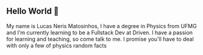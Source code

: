 ## Hello World 👋

My name is Lucas Neris Matosinhos, I have a degree in Physics from UFMG and I'm currently learning to be a Fullstack Dev at Driven. I have a passion for learning and teaching, so come talk to me. I promise you'll have to deal with only a few of physics random facts

<!--
**lucasnerism/lucasnerism** is a ✨ _special_ ✨ repository because its `README.md` (this file) appears on your GitHub profile.

Here are some ideas to get you started:

- 🔭 I’m currently working on ...
- 🌱 I’m currently learning ...
- 👯 I’m looking to collaborate on ...
- 🤔 I’m looking for help with ...
- 💬 Ask me about ...
- 📫 How to reach me: ...
- 😄 Pronouns: ...
- ⚡ Fun fact: ...
-->
